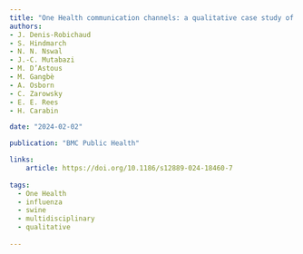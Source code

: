 ```yaml
---
title: "One Health communication channels: a qualitative case study of swine influenza in Canada in 2020"
authors:
- J. Denis-Robichaud
- S. Hindmarch
- N. N. Nswal
- J.-C. Mutabazi
- M. D’Astous
- M. Gangbè
- A. Osborn
- C. Zarowsky
- E. E. Rees
- H. Carabin

date: "2024-02-02"

publication: "BMC Public Health"

links:
    article: https://doi.org/10.1186/s12889-024-18460-7
    
tags:
  - One Health
  - influenza
  - swine
  - multidisciplinary 
  - qualitative
  
---
```


